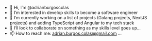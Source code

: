 - 👋 Hi, I’m @adrianburgoscolas
- 👀 I’m interested in develop skills to become a software engineer
- 🌱 I’m currently working on a list of projects (Golang projects, NextJS projects) and adding TypeScript and Angular to my tech stack
- 💞️ I’ll look to collaborate on something as my skills level goes up...
- 📫 How to reach me: adrian.burgos.colas@gmail.com ...

<!---
adrianburgoscolas/adrianburgoscolas is a ✨ special ✨ repository because its `README.md` (this file) appears on your GitHub profile.
You can click the Preview link to take a look at your changes.
--->
